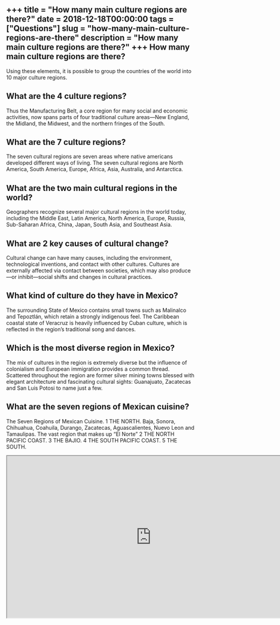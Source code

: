 +++
title = "How many main culture regions are there?"
date = 2018-12-18T00:00:00
tags = ["Questions"]
slug = "how-many-main-culture-regions-are-there"
description = "How many main culture regions are there?"
+++
How many main culture regions are there?
----------------------------------------

Using these elements, it is possible to group the countries of the world into 10 major culture regions.

What are the 4 culture regions?
-------------------------------

Thus the Manufacturing Belt, a core region for many social and economic activities, now spans parts of four traditional culture areas—New England, the Midland, the Midwest, and the northern fringes of the South.

What are the 7 culture regions?
-------------------------------

The seven cultural regions are seven areas where native americans developed different ways of living. The seven cultural regions are North America, South America, Europe, Africa, Asia, Australia, and Antarctica.

What are the two main cultural regions in the world?
----------------------------------------------------

Geographers recognize several major cultural regions in the world today, including the Middle East, Latin America, North America, Europe, Russia, Sub-Saharan Africa, China, Japan, South Asia, and Southeast Asia.

What are 2 key causes of cultural change?
-----------------------------------------

Cultural change can have many causes, including the environment, technological inventions, and contact with other cultures. Cultures are externally affected via contact between societies, which may also produce—or inhibit—social shifts and changes in cultural practices.

What kind of culture do they have in Mexico?
--------------------------------------------

The surrounding State of Mexico contains small towns such as Malinalco and Tepoztlán, which retain a strongly indigenous feel. The Caribbean coastal state of Veracruz is heavily influenced by Cuban culture, which is reflected in the region’s traditional song and dances.

Which is the most diverse region in Mexico?
-------------------------------------------

The mix of cultures in the region is extremely diverse but the influence of colonialism and European immigration provides a common thread. Scattered throughout the region are former silver mining towns blessed with elegant architecture and fascinating cultural sights: Guanajuato, Zacatecas and San Luis Potosi to name just a few.

What are the seven regions of Mexican cuisine?
----------------------------------------------

The Seven Regions of Mexican Cuisine. 1 THE NORTH. Baja, Sonora, Chihuahua, Coahuila, Durango, Zacatecas, Aguascalientes, Nuevo Leon and Tamaulipas. The vast region that makes up “El Norte” 2 THE NORTH PACIFIC COAST. 3 THE BAJIO. 4 THE SOUTH PACIFIC COAST. 5 THE SOUTH.

<iframe allow="accelerometer; autoplay; clipboard-write; encrypted-media; gyroscope; picture-in-picture" allowfullscreen="" class="__youtube_prefs__  epyt-is-override  no-lazyload" data-no-lazy="1" data-origheight="433" data-origwidth="770" data-skipgform_ajax_framebjll="" height="433" id="_ytid_56104" loading="lazy" src="https://www.youtube.com/embed/Kxy74EAjAec?enablejsapi=1&autoplay=0&cc_load_policy=0&cc_lang_pref=&iv_load_policy=1&loop=0&modestbranding=0&rel=1&fs=1&playsinline=0&autohide=2&theme=dark&color=red&controls=1&" title="YouTube player" width="770"></iframe>